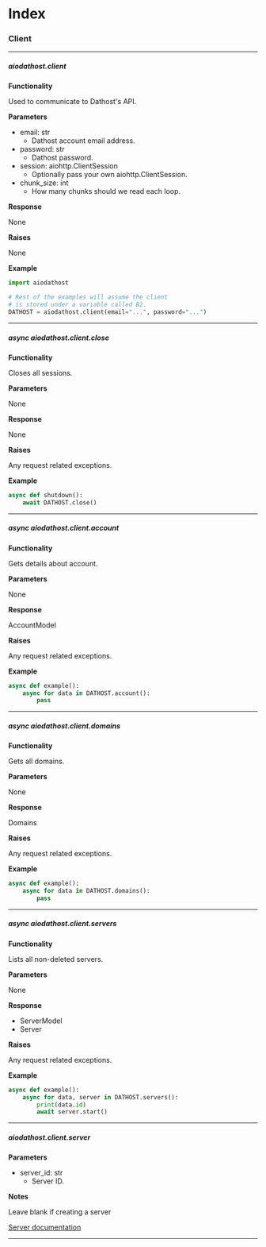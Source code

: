 # Index

### Client
___

##### aiodathost.client

**Functionality**

Used to communicate to Dathost's API.


**Parameters**

- email: str
    - Dathost account email address.
- password: str
    - Dathost password.
- session: aiohttp.ClientSession
    - Optionally pass your own aiohttp.ClientSession.
- chunk_size: int
    - How many chunks should we read each loop.

**Response**

None

**Raises**

None

**Example**

```python
import aiodathost

# Rest of the examples will assume the client
# is stored under a variable called B2.
DATHOST = aiodathost.client(email="...", password="...")
```

___

##### async aiodathost.client.close

**Functionality**

Closes all sessions.


**Parameters**

None

**Response**

None

**Raises**

Any request related exceptions.

**Example**

```python
async def shutdown():
    await DATHOST.close()
```

___

##### async aiodathost.client.account

**Functionality**

Gets details about account.


**Parameters**

None

**Response**

AccountModel

**Raises**

Any request related exceptions.

**Example**

```python
async def example():
    async for data in DATHOST.account():
        pass
```

___

##### async aiodathost.client.domains

**Functionality**

Gets all domains.


**Parameters**

None

**Response**

Domains

**Raises**

Any request related exceptions.

**Example**

```python
async def example():
    async for data in DATHOST.domains():
        pass
```

___

##### async aiodathost.client.servers

**Functionality**

Lists all non-deleted servers.


**Parameters**

None

**Response**

- ServerModel
- Server

**Raises**

Any request related exceptions.

**Example**

```python
async def example():
    async for data, server in DATHOST.servers():
        print(data.id)
        await server.start()
```

___

##### aiodathost.client.server

**Parameters**

- server_id: str
    - Server ID.


**Notes**

Leave blank if creating a server

[Server documentation](/docs/server.md)

___